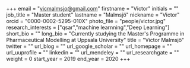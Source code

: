 +++ 
email = "vicmalmsjo@gmail.com" 
firstname = "Victor" 
initials = "" 
job_title = "Master student" 
lastname = "Malmsjö" 
nickname = "Victor" 
orcid = "0000-0002-5295-010X" 
photo_file = "people/victor.jpg" 
research_interests = ["qsar","machine learnning","Deep Learning"] 
short_bio = "" 
long_bio = "Currently studying the Master's Programme in Pharmaceutical Modelling at Uppsala University" 
title = "Victor Malmsjö" 
twitter = "" 
url_blog = "" 
url_google_scholar = "" 
url_homepage = "" 
url_uuprofile = "" 
linkedin = "" 
url_mendeley = "" 
url_researchgate = "" 
weight = 0 
start_year = 2019
end_year = 2020
+++
